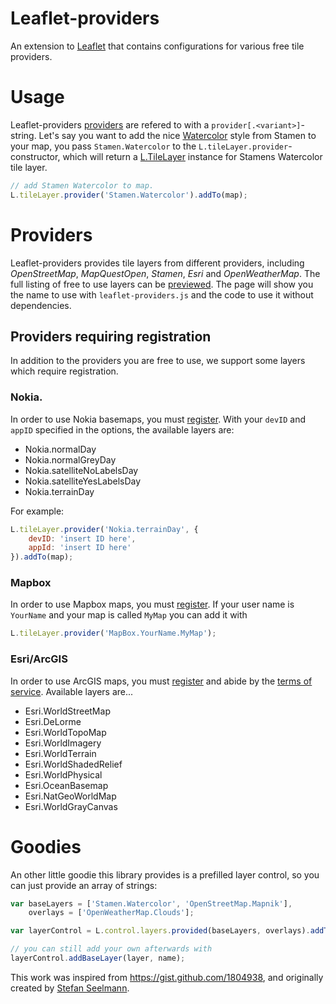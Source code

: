 Leaflet-providers
=================
An extension to [Leaflet](http://leafletjs.com/) that contains configurations for various free tile providers.

# Usage
Leaflet-providers [providers](#providers) are refered to with a `provider[.<variant>]`-string. Let's say you want to add the nice [Watercolor](http://maps.stamen.com/#watercolor/) style from Stamen to your map, you pass `Stamen.Watercolor` to the `L.tileLayer.provider`-constructor, which will return a [L.TileLayer](http://leafletjs.com/reference.html#tilelayer) instance for Stamens Watercolor tile layer.

```Javascript
// add Stamen Watercolor to map.
L.tileLayer.provider('Stamen.Watercolor').addTo(map);
```

# Providers

Leaflet-providers provides tile layers from different providers, including *OpenStreetMap*, *MapQuestOpen*, *Stamen*, *Esri* and *OpenWeatherMap*. The full listing of free to use layers can be [previewed](http://leaflet-extras.github.io/leaflet-providers/preview/index.html). The page will show you the name to use with `leaflet-providers.js` and the code to use it without dependencies.

## Providers requiring registration

In addition to the providers you are free to use, we support some layers which require registration.

### Nokia.

In order to use Nokia basemaps, you must [register](https://developer.here.com/web/guest/myapps). With your `devID` and `appID` specified in the options, the available layers are:

* Nokia.normalDay
* Nokia.normalGreyDay
* Nokia.satelliteNoLabelsDay
* Nokia.satelliteYesLabelsDay
* Nokia.terrainDay

For example:
```Javascript
L.tileLayer.provider('Nokia.terrainDay', {
    devID: 'insert ID here',
    appId: 'insert ID here'
}).addTo(map);
```

### Mapbox

In order to use Mapbox maps, you must [register](https://tiles.mapbox.com/signup). If your user name is `YourName` and your map is called `MyMap` you can add it with
```JavaScript
L.tileLayer.provider('MapBox.YourName.MyMap');
```

### Esri/ArcGIS

In order to use ArcGIS maps, you must [register](https://developers.arcgis.com/en/sign-up/) and abide by the [terms of service](https://developers.arcgis.com/en/terms/). Available layers are...

* Esri.WorldStreetMap
* Esri.DeLorme
* Esri.WorldTopoMap
* Esri.WorldImagery
* Esri.WorldTerrain
* Esri.WorldShadedRelief
* Esri.WorldPhysical
* Esri.OceanBasemap
* Esri.NatGeoWorldMap
* Esri.WorldGrayCanvas

# Goodies

An other little goodie this library provides is a prefilled layer control, so you can just provide an array of strings:

```JavaScript
var baseLayers = ['Stamen.Watercolor', 'OpenStreetMap.Mapnik'],
	overlays = ['OpenWeatherMap.Clouds'];

var layerControl = L.control.layers.provided(baseLayers, overlays).addTo(map);

// you can still add your own afterwards with
layerControl.addBaseLayer(layer, name);
```

This work was inspired from <https://gist.github.com/1804938>, and originally created by [Stefan Seelmann](https://github.com/seelmann).
